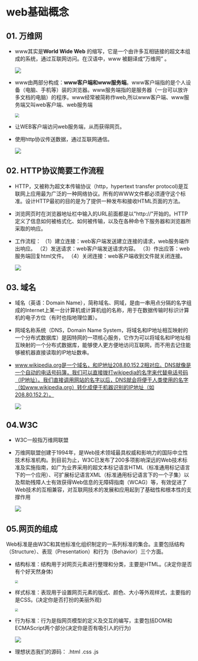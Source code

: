 # web基础概念

## 01. 万维网

- www其实是**World Wide Web** 的缩写，它是一个由许多互相链接的超文本组成的系统，通过互联网访问。在汉语中，www 被翻译成“万维网” 。

  ![](https://tva1.sinaimg.cn/large/007S8ZIlgy1gffjxo25syj304g03xglk.jpg)

- www由两部分构成：**www客户端和www服务端**。www客户端指的是个人设备（电脑、手机等）装的浏览器。www服务端指的是服务器（一台可以放许多文档的电脑）的程序。www经常被简称作web,所以www客户端、www服务端又叫web客户端、web服务端

  <img src="https://tva1.sinaimg.cn/large/007S8ZIlgy1gffk6fddbfj30k00ad0tm.jpg" style="zoom:67%;" />

- 让WEB客户端访问web服务端，从而获得网页。

- 使用http协议传送数据，通过互联网通信。

  ![](https://tva1.sinaimg.cn/large/007S8ZIlgy1gffk76qlozj30g405rq3d.jpg)

## 02. HTTP协议简要工作流程

- HTTP，又被称为超文本传输协议（http，hypertext transfer protocol)是互联网上应用最为广泛的一种网络协议。所有的WWW文件都必须遵守这个标准。设计HTTP最初的目的是为了提供一种发布和接收HTML页面的方法。

- 浏览网页时在浏览器地址栏中输入的URL前面都是以"http://"开始的。HTTP定义了信息如何被格式化、如何被传输，以及在各种命令下服务器和浏览器所采取的响应。 

- 工作流程：
  （1）建立连接：web客户端发送建立连接的请求，web服务端作出响应。
  （2）发送请求：web客户端发送请求内容。
  （3）作出应答：web服务端回复html文件。
  （4）关闭连接：web客户端收到文件就关闭连接。

  ![](https://tva1.sinaimg.cn/large/007S8ZIlgy1gffkb5ocfjj30hj0bljs9.jpg)

## 03. 域名

- 域名（英语：Domain Name），简称域名、网域，是由一串用点分隔的名字组成的Internet上某一台计算机或计算机组的名称，用于在数据传输时标识计算机的电子方位（有时也指地理位置）。

- 网域名称系统（DNS，Domain Name System，将域名和IP地址相互映射的一个分布式数据库）是因特网的一项核心服务，它作为可以将域名和IP地址相互映射的一个分布式数据库，能够使人更方便地访问互联网，而不用去记住能够被机器直接读取的IP地址数串。

- www.wikipedia.org是一个域名，和IP地址208.80.152.2相对应。DNS就像是一个自动的电话号码簿，我们可以直接拨打wikipedia的名字来代替电话号码（IP地址）。我们直接调用网站的名字以后，DNS就会将便于人类使用的名字（如www.wikipedia.org）转化成便于机器识别的IP地址（如208.80.152.2）。

  ![](https://tva1.sinaimg.cn/large/007S8ZIlgy1gffkddnh44j30fj07ydhr.jpg)

## 04.W3C

- W3C一般指万维网联盟

- 万维网联盟创建于1994年，是Web技术领域最具权威和影响力的国际中立性技术标准机构。到目前为止，W3C已发布了200多项影响深远的Web技术标准及实施指南，如广为业界采用的超文本标记语言HTML（标准通用标记语言下的一个应用）、可扩展标记语言XML（标准通用标记语言下的一个子集）以及帮助残障人士有效获得Web信息的无障碍指南（WCAG）等，有效促进了Web技术的互相兼容，对互联网技术的发展和应用起到了基础性和根本性的支撑作用

  ![](https://tva1.sinaimg.cn/large/007S8ZIlgy1gffkgp6xgnj306603sq2w.jpg)

## 05.网页的组成

Web标准是由W3C和其他标准化组织制定的一系列标准的集合。主要包括结构（Structure）、表现（Presentation）和行为（Behavior）三个方面。

- 结构标准：结构用于对网页元素进行整理和分类，主要是HTML。(决定你是否有个好天然身体)

  <img src="https://tva1.sinaimg.cn/large/007S8ZIlgy1gffktb16chj30g407kjt5.jpg" style="zoom:50%;" />

- 样式标准：表现用于设置网页元素的版式、颜色、大小等外观样式，主要指的是CSS。(决定你是否打扮的美丽外观)

  <img src="https://tva1.sinaimg.cn/large/007S8ZIlgy1gffktpikkbj30hf0alq4z.jpg" style="zoom:50%;" />

- 行为标准：行为是指网页模型的定义及交互的编写，主要包括DOM和ECMAScript两个部分(决定你是否有吸引人的行为)

  ![](https://timgsa.baidu.com/timg?image&quality=80&size=b9999_10000&sec=1591212605069&di=714e3de4001023c166ee6fe5edad43ce&imgtype=0&src=http%3A%2F%2Fs9.rr.itc.cn%2Fr%2FwapChange%2F20165_7_21%2Fa9udwr6581354643352.jpg)

- 理想状态我们的源码： .html    .css   .js